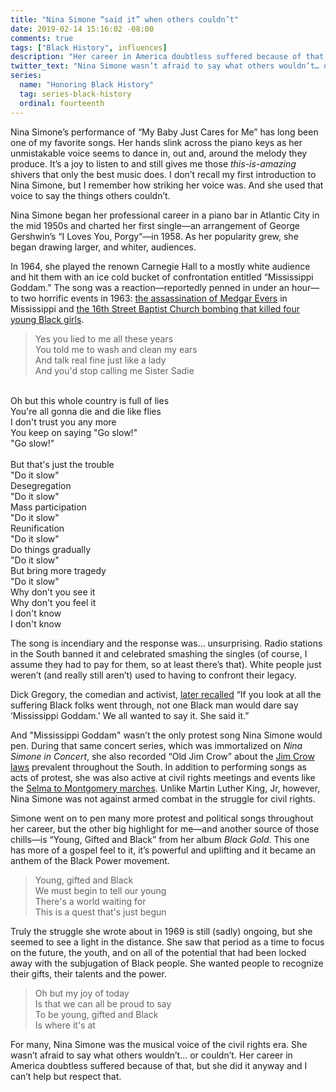 ```yaml
---
title: "Nina Simone “said it” when others couldn’t"
date: 2019-02-14 15:16:02 -08:00
comments: true
tags: ["Black History", influences]
description: "Her career in America doubtless suffered because of that, but she did it anyway and I can’t help but respect that."
twitter_text: "Nina Simone wasn’t afraid to say what others wouldn’t… or couldn’t"
series:
  name: "Honoring Black History"
  tag: series-black-history
  ordinal: fourteenth
---
```


Nina Simone’s performance of “My Baby Just Cares for Me” has long been one of my favorite songs. Her hands slink across the piano keys as her unmistakable voice seems to dance in, out and, around the melody they produce. It’s a joy to listen to and still gives me those *this-is-amazing* shivers that only the best music does. I don’t recall my first introduction to Nina Simone, but I remember how striking her voice was. And she used that voice to say the things others couldn’t.

<!-- more -->

Nina Simone began her professional career in a piano bar in Atlantic City in the mid 1950s and charted her first single—an arrangement of George Gershwin’s “I Loves You, Porgy“—in 1958. As her popularity grew, she began drawing larger, and whiter, audiences.

In 1964, she played the renown Carnegie Hall to a mostly white audience and hit them with an ice cold bucket of confrontation entitled “Mississippi Goddam.” The song was a reaction—reportedly penned in under an hour—to two horrific events in 1963: [the assassination of Medgar Evers](https://wikipedia.org/wiki/Medgar_Evers#Assassination) in Mississippi and [the 16th Street Baptist Church bombing that killed four young Black girls](https://wikipedia.org/wiki/16th_Street_Baptist_Church_bombing).

> Yes you lied to me all these years<br>
You told me to wash and clean my ears<br>
And talk real fine just like a lady<br>
And you'd stop calling me Sister Sadie<br>
<br>
Oh but this whole country is full of lies<br>
You're all gonna die and die like flies<br>
I don't trust you any more<br>
You keep on saying "Go slow!"<br>
"Go slow!"<br>
<br>
But that's just the trouble<br>
"Do it slow"<br>
Desegregation<br>
"Do it slow"<br>
Mass participation<br>
"Do it slow"<br>
Reunification<br>
"Do it slow"<br>
Do things gradually<br>
"Do it slow"<br>
But bring more tragedy<br>
"Do it slow"<br>
Why don't you see it<br>
Why don't you feel it<br>
I don't know<br>
I don't know

The song is incendiary and the response was… unsurprising. Radio stations in the South banned it and celebrated smashing the singles (of course, I assume they had to pay for them, so at least there’s that). White people just weren’t (and really still aren’t) used to having to confront their legacy.

Dick Gregory, the comedian and activist, [later recalled](https://www.theatlantic.com/entertainment/archive/2015/06/nina-simone-and-mississippi-goddam/396923/) “If you look at all the suffering Black folks went through, not one Black man would dare say ‘Mississippi Goddam.’ We all wanted to say it. She said it.”

And "Mississippi Goddam" wasn’t the only protest song Nina Simone would pen. During that same concert series, which was immortalized on <cite>Nina Simone in Concert</cite>, she also recorded “Old Jim Crow” about the [Jim Crow laws](https://wikipedia.org/wiki/Jim_Crow_laws) prevalent throughout the South. In addition to performing songs as acts of protest, she was also active at civil rights meetings and events like the [Selma to Montgomery marches](https://wikipedia.org/wiki/Selma_to_Montgomery_marches). Unlike Martin Luther King, Jr, however, Nina Simone was not against armed combat in the struggle for civil rights.

Simone went on to pen many more protest and political songs throughout her career, but the other big highlight for me—and another source of those chills—is “Young, Gifted and Black” from her album <cite>Black Gold</cite>. This one has more of a gospel feel to it, it’s powerful and uplifting and it became an anthem of the Black Power movement.

> Young, gifted and Black<br>
We must begin to tell our young<br>
There's a world waiting for <br>
This is a quest that's just begun

Truly the struggle she wrote about in 1969 is still (sadly) ongoing, but she seemed to see a light in the distance. She saw that period as a time to focus on the future, the youth, and on all of the potential that had been locked away with the subjugation of Black people. She wanted people to recognize their gifts, their talents and the power. 

> Oh but my joy of today<br>
Is that we can all be proud to say<br>
To be young, gifted and Black<br>
Is where it's at

For many, Nina Simone was the musical voice of the civil rights era. She wasn’t afraid to say what others wouldn’t… or couldn’t. Her career in America doubtless suffered because of that, but she did it anyway and I can’t help but respect that.